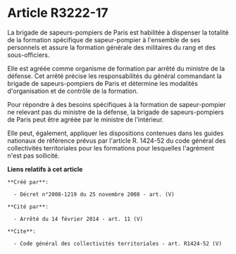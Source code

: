 # Article R3222-17

La brigade de sapeurs-pompiers de Paris est habilitée à dispenser la totalité de la formation spécifique de sapeur-pompier à
l'ensemble de ses personnels et assure la formation générale des militaires du rang et des sous-officiers. 

Elle est agréée comme organisme de formation par arrêté du ministre de la défense. Cet arrêté précise les responsabilités du
général commandant la brigade de sapeurs-pompiers de Paris et détermine les modalités d'organisation et de contrôle de la
formation. 

Pour répondre à des besoins spécifiques à la formation de sapeur-pompier ne relevant pas du ministre de la défense, la
brigade de sapeurs-pompiers de Paris peut être agréée par le ministre de l'intérieur. 

Elle peut, également, appliquer les dispositions contenues dans les guides nationaux de référence prévus par l'article R.
1424-52 du code général des collectivités territoriales pour les formations pour lesquelles l'agrément n'est pas sollicité.

**Liens relatifs à cet article**

	**Créé par**:

	  - Décret n°2008-1219 du 25 novembre 2008 - art. (V)

	**Cité par**:

	  - Arrêté du 14 février 2014 - art. 11 (V)

	**Cite**:

	  - Code général des collectivités territoriales - art. R1424-52 (V)
